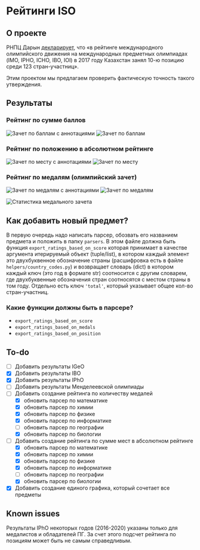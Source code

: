 # Рейтинги ISO

## О проекте

РНПЦ Дарын [декларирует](https://daryn.kz/о-центре/), что «в рейтинге международного олимпийского движения на международных предметных олимпиадах (IMO, IPHO, ICHO, IBO, IOI) в 2017 году Казахстан занял 10-ю позицию среди 123 стран-участниц».

Этим проектом мы предлагаем проверить фактическую точность такого утверждения.

## Результаты

### Рейтинг по сумме баллов

![Зачет по баллам с аннотациями](/exports/svg/total-score-absolute.svg)
![Зачет по баллам](/exports/svg/total-score-compare.svg)

### Рейтинг по положению в абсолютном рейтинге

![Зачет по месту с аннотациями](/exports/svg/total-position-absolute.svg)
![Зачет по месту](/exports/svg/total-position-compare.svg)

### Рейтинг по медалям (олимпийский зачет)

![Зачет по медалям с аннотациями](/exports/svg/total-medals-absolute.svg)
![Зачет по медалям](/exports/svg/total-medals-compare.svg)

![Cтатистика медального зачета](/exports/svg/total-medal-stats.svg)

## Как добавить новый предмет?

В первую очередь надо написать парсер, обозвать его названием предмета и положить в папку `parsers`. В этом файле должна быть функция `export_ratings_based_on_score` которая принимает в качестве аргумента итерируемый объект (tuple/list), в котором каждый элемент это двухбуквенное обозначение страны (расшифровка есть в файле `helpers/country_codes.py`) и возвращает словарь (dict) в котором каждый ключ (это год в формате str) соотносится с другим словарем, где двухбуквенные обозначения стран соотносятся с местом страны в том году. Отдельно есть ключ `'total'`, который указывает общее кол-во стран-участниц.

### Какие функции должны быть в парсере?

- `export_ratings_based_on_score`
- `export_ratings_based_on_medals`
- `export_ratings_based_on_position`

## To-do

- [ ] Добавить результаты IGeO
- [x] Добавить результаты IBO
- [x] Добавить результаты IPhO
- [ ] Добавить результаты Менделеевской олимпиады
- [ ] Добавить создание рейтинга по количеству медалей
  - [x] обновить парсер по математике
  - [x] обновить парсер по химии
  - [x] обновить парсер по физике
  - [x] обновить парсер по информатике
  - [ ] обновить парсер по географии
  - [x] обновить парсер по биологии
- [ ] Добавить создание рейтинга по сумме мест в абсолютном рейтинге
  - [x] обновить парсер по математике
  - [x] обновить парсер по химии
  - [x] обновить парсер по физике
  - [x] обновить парсер по информатике
  - [ ] обновить парсер по географии
  - [x] обновить парсер по биологии
- [x] Добавить создание единого графика, который сочетает все предметы

## Known issues

Результаты IPhO некоторых годов (2016-2020) указаны только для медалистов и обладателей ПГ. За счет этого подсчет рейтинга по позициям может быть не самым справедливым.
